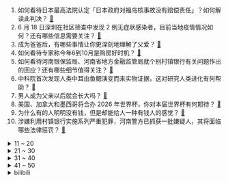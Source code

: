1. 如何看待日本最高法院认定「日本政府对福岛核事故没有赔偿责任」？如何解读此判决？ [:link:](https://www.zhihu.com/question/538170011)
2. 6 月 18 日深圳在社区筛查中发现 2 例无症状感染者，目前当地疫情情况如何？还有哪些信息需要关注？ [:link:](https://www.zhihu.com/question/538354412)
3. 成为爸爸后，有哪些事情让你更深刻地理解了父爱？ [:link:](https://www.zhihu.com/question/538201412)
4. 如何看待专家称今年6到10月是购房好时机？ [:link:](https://www.zhihu.com/question/533559865)
5. 如何看待河南银保监局、河南省地方金融监管局就个别村镇银行有关问题作出的回应？还有哪些细节值得关注？ [:link:](https://www.zhihu.com/question/538367322)
6. 中科院首次发现人类中耳由鱼鳃演变而来实物证据，这对研究人类进化有何帮助？ [:link:](https://www.zhihu.com/question/535923630)
7. 男人成为父亲以后就会长大吗？ [:link:](https://www.zhihu.com/question/538213178)
8. 美国、加拿大和墨西哥将合办 2026 年世界杯，你对本届世界杯有何期待？ [:link:](https://www.zhihu.com/question/538122462)
9. 为什么有的人明明没有钱，但是却能给人一种有钱人的感觉？ [:link:](https://www.zhihu.com/question/305478115)
10. 涉嫌利用村镇银行实施系列严重犯罪，河南警方已抓获一批嫌疑人，其将面临哪些法律惩罚？ [:link:](https://www.zhihu.com/question/538327483)
<details>
<summary>11 ~ 20</summary>

11. 媒体报道称「从唐山火车站出站要登记并签户外出承诺书」，如何看待这一防疫措施？ [:link:](https://www.zhihu.com/question/538154751)
12. 你身上有哪些遗传自「父亲」的特质？有什么想对他说的话？ [:link:](https://www.zhihu.com/question/537982242)
13. 如何看待健身 up 主「叔贵」和「欧阳春晓」之间一些运动观点的不同？谁的健身动作更科学？ [:link:](https://www.zhihu.com/question/474156556)
14. 《原神》2.8可莉和万叶即将复刻，请问可莉作为早期角色还值得抽吗? [:link:](https://www.zhihu.com/question/538356294)
15. 如何看透对方的心理？ [:link:](https://www.zhihu.com/question/455593731)
16. 比特币失守 20000 美元/枚，为 2020 年 12 月以来首次，预计后续走势如何？ [:link:](https://www.zhihu.com/question/538327070)
17. 《梦华录》中赵盼儿真的把宋引章当姐妹吗? [:link:](https://www.zhihu.com/question/537324122)
18. 如何评价赵今麦主演的电影《一周的朋友》？ [:link:](https://www.zhihu.com/question/537801809)
19. 网上到处转码编程成功的，现实中真的容易吗？ [:link:](https://www.zhihu.com/question/503266644)
20. 俄国防部称「一天消灭乌军 550 多人，摧毁『亚速营』指挥部」，目前俄乌局势如何？ [:link:](https://www.zhihu.com/question/538294040)
</details>
<details>
<summary>21 ~ 30</summary>

21. 女子地铁遭偷拍被怼「这是看得起你」引发关注，未经对方同意拍摄是否违法？ [:link:](https://www.zhihu.com/question/538302399)
22. 如何看待「婚庆公司网购 60 只花瓶用完就退货」？「 7 天无理由退货」的标准应当如何衡量？ [:link:](https://www.zhihu.com/question/538148666)
23. 有哪些大局已定，却又被极限反杀的操作？ [:link:](https://www.zhihu.com/question/60843717)
24. 《海贼王》里，为何赤犬作为很早就出场的强者，他的压迫感没有掉价？ [:link:](https://www.zhihu.com/question/453269002)
25. 你吃过最绝望的食物是什么？ [:link:](https://www.zhihu.com/question/266593795)
26. 可以列一个 switch 游戏清单吗？ [:link:](https://www.zhihu.com/question/454703059)
27. 从七月份开始准备考研晚了吗？ [:link:](https://www.zhihu.com/question/538329694)
28. 为什么我真心对待每一个人，就是交不到真正的好朋友？ [:link:](https://www.zhihu.com/question/538283061)
29. 《梦华录》第 25－26 集拍得怎么样？哪些剧情点值得关注？ [:link:](https://www.zhihu.com/question/538356410)
30. 有天赋的作家写出来的文字是什么样的？ [:link:](https://www.zhihu.com/question/526079999)
</details>
<details>
<summary>31 ~ 40</summary>

31. 今年 618 想换手机，有哪些拍照和处理器好一点的手机推荐？ [:link:](https://www.zhihu.com/question/531935794)
32. 在未来，机器人或 AI 还有多久才能具备人类的创造力？ [:link:](https://www.zhihu.com/question/532951917)
33. 如何看待2022年第一季度国内手机市场份额，荣耀第1，年增长205%，OPPO和苹果位列2、3？ [:link:](https://www.zhihu.com/question/538193106)
34. 家长非要去实体店帮我买手机怎么办？ [:link:](https://www.zhihu.com/question/538176348)
35. 6 月 18 日 0 时-15 时北京新增感染者 1 例，酒吧聚集性疫情传播链基本阻断，目前情况如何？ [:link:](https://www.zhihu.com/question/538336025)
36. 隐形眼镜怎样戴？ [:link:](https://www.zhihu.com/question/275638646)
37. 有哪些江湖气息浓厚的诗词？ [:link:](https://www.zhihu.com/question/348376337)
38. 《乘风破浪》二公薛凯琪刘恋，首次合作《梦中人》舞台，如何评价她们的表演？ [:link:](https://www.zhihu.com/question/538161664)
39. 查理·芒格的100个思维模型具体是什么？ [:link:](https://www.zhihu.com/question/29365879)
40. 2022年6月20日起全国铁路实行新的列车运行图，城市间旅行时间再压缩，具体情况如何？会带来哪些影响？ [:link:](https://www.zhihu.com/question/537774116)
</details>
<details>
<summary>41 ~ 50</summary>

41. 你是如何辨别出身边的聪明人的？ [:link:](https://www.zhihu.com/question/537801206)
42. 天生头发自带颜色是种怎样的体验？ [:link:](https://www.zhihu.com/question/61135610)
43. 中国女排 0-3 不敌美国无缘三连胜，明日迎战日本女排，如何评价双方的表现？ [:link:](https://www.zhihu.com/question/538359986)
44. 电影《狩猎》的最后一枪是谁放的？ [:link:](https://www.zhihu.com/question/25017811)
45. 就业报到证将于 2023 年起取消，此举对高校毕业生有何影响？ [:link:](https://www.zhihu.com/question/532637132)
46. 友谊真的能保持长久吗? [:link:](https://www.zhihu.com/question/538164840)
47. 客观评价，看完《侏罗纪世界3》你觉得怎么样？ [:link:](https://www.zhihu.com/question/537265300)
48. 自己内耗很严重，感觉每天都能量不足，怎么办？ [:link:](https://www.zhihu.com/question/488896886)
49. 高考后，不太敢开车的女生真的一定要考驾照吗？ [:link:](https://www.zhihu.com/question/538195722)
50. 高考结束以后等成绩的期间你都会做些什么？ [:link:](https://www.zhihu.com/question/537800457)
</details><details>
<summary>bilibili</summary>

1. 绝命毒师安陵容 [:link:](//www.bilibili.com/video/BV1fZ4y1q7PA)
2. 真人卡牌特效 大乱斗！ [:link:](//www.bilibili.com/video/BV1eY4y1g7An)
3. 久违了！今天给大家表演个大吉他版Bet On Me [:link:](//www.bilibili.com/video/BV1tv4y1g7c3)
4. 【老番茄】史上最骚剑圣！(第二集) [:link:](//www.bilibili.com/video/BV1UL4y1N7GL)
5. 好的食材，往往只需要最复杂的处理... [:link:](//www.bilibili.com/video/BV1jt4y1h7Wo)
6. 约 尔 太 太，但 是 蹦 迪！ ❤️ 【咬人猫】 [:link:](//www.bilibili.com/video/BV1v94y127wr)
7. 世界首个！我们把沙漠圈起来了！ [:link:](//www.bilibili.com/video/BV1tT411G7ix)
8. 『探窗』绝美戏腔演唱“一句一叹戏里有情痴” [:link:](//www.bilibili.com/video/BV18T411G7xJ)
9. 003下水！我国第三艘航空母舰命名福建舰 [:link:](//www.bilibili.com/video/BV17v4y1g7pM)
10. 第1集：近缘咬着未知客，凝望明眸为相思 [:link:](//www.bilibili.com/video/BV1fr4y137ix)
<details>
<summary>11 ~ 20</summary>

11. 《原神》角色演示-「久岐忍：百业通才」 [:link:](//www.bilibili.com/video/BV1mW4y1k7k9)
12. 加拿大最有名的遗嘱是什么？【硬核狠人34】 [:link:](//www.bilibili.com/video/BV1eZ4y1q7SH)
13. 如果娱乐圈倒退20年？ [:link:](//www.bilibili.com/video/BV1Qr4y137VG)
14. 【建议改成】爹 地 5 [:link:](//www.bilibili.com/video/BV1SZ4y1q7Mp)
15. 老师：毕业答辩可以穿的朴素一点 [:link:](//www.bilibili.com/video/BV1dB4y1W7yh)
16. 【原创编曲】用725个音符，打一首《霍元甲》 [:link:](//www.bilibili.com/video/BV15B4y147Ec)
17. 我收了那么多年的小麦享受享受怎么了！ [:link:](//www.bilibili.com/video/BV1Lv4y1G7S8)
18. 间谍过家家在日本基本随处可见了 [:link:](//www.bilibili.com/video/BV1RB4y1S7Ta)
19. 【时代少年团】《小炸的暑假生活》01.体能唤醒中 [:link:](//www.bilibili.com/video/BV1YB4y1S7xm)
20. 梦 中 人 【薛凯琪刘恋】 [:link:](//www.bilibili.com/video/BV1k34y15798)
</details>
<details>
<summary>21 ~ 30</summary>

21. 福建舰下水！全解电磁弹射003航母 [:link:](//www.bilibili.com/video/BV1at4y1h7Uy)
22. 《布 偶 修 喵 肥 肥 家 》【第一集】 [:link:](//www.bilibili.com/video/BV1FB4y1D7V2)
23. 吃个印度街头巧克力冰棍 [:link:](//www.bilibili.com/video/BV1QY4y1g7Wt)
24. 皇 帝 蟹 天 花 板 [:link:](//www.bilibili.com/video/BV1nt4y1h7bD)
25. 超级牛马 [:link:](//www.bilibili.com/video/BV1G341137UV)
26. 带生病的流浪猫去医院，却发现它怀孕了… [:link:](//www.bilibili.com/video/BV1W34y157AF)
27. 现场见证 "勇士总冠军" 库里荣获FMVP！全场响起库里MVP！ [:link:](//www.bilibili.com/video/BV1Wt4y1h7C4)
28. ⚡   梗 王 王 中 王   ⚡ [:link:](//www.bilibili.com/video/BV1zT41157n2)
29. 《大学生讽高考生纳谏——大学篇》 [:link:](//www.bilibili.com/video/BV1Ag411R7fg)
30. “不管有没有观众，都要坚持画下去” [:link:](//www.bilibili.com/video/BV1oB4y1S7BZ)
</details>
<details>
<summary>31 ~ 40</summary>

31. 温迪生日快乐~！【生日读信】 [:link:](//www.bilibili.com/video/BV1v3411M7K5)
32. 青春的样子！青岛大学2022届毕业典礼歌曲串烧再次点燃全场 [:link:](//www.bilibili.com/video/BV1MT411G7fG)
33. 非必要，不浪漫 [:link:](//www.bilibili.com/video/BV1T341137iD)
34. NPC：这个班谁爱上谁上吧！#当法医去玩密室逃脱 [:link:](//www.bilibili.com/video/BV1R94y1271v)
35. 【夏日放映节】原神双子手书—𝒍𝒂 𝒄𝒐𝒍𝒑𝒂 è 𝒊𝒏𝒆𝒗𝒊𝒕𝒂𝒃𝒊𝒍𝒆 [:link:](//www.bilibili.com/video/BV1gB4y1s7QF)
36. 可以助力我的梦想吗？妈妈说我有了1000个赞就给我买一个大小适合吉他 [:link:](//www.bilibili.com/video/BV16S4y1e7Uk)
37. ⚡⚡高 考 圣 经⚡⚡ [:link:](//www.bilibili.com/video/BV1ct4y1p7fh)
38. 破解300万点赞的柠檬鸡爪酱汁配方！ [:link:](//www.bilibili.com/video/BV1kY4y1G7aw)
39. 在重庆当小学生有多爽？花光50元，我竟在校门口连吃一整天...！ [:link:](//www.bilibili.com/video/BV1H34y157fy)
40. 我国第三艘航空母舰下水 命名“福建舰” [:link:](//www.bilibili.com/video/BV1U3411M7JW)
</details>
<details>
<summary>41 ~ 50</summary>

41. 很抱歉！你们以这种方式认识我. [:link:](//www.bilibili.com/video/BV1eU4y1X7p8)
42. 一起来欣赏狗熊岭的风景吧 [:link:](//www.bilibili.com/video/BV1JB4y1s7dv)
43. 给大家表演个乐器 [:link:](//www.bilibili.com/video/BV1m3411M7Cz)
44. 苍耳收割梯，笑死了 [:link:](//www.bilibili.com/video/BV18g41197pz)
45. 你眼中的穿山甲vs实际生活中的穿山甲 [:link:](//www.bilibili.com/video/BV1VY411T7sM)
46. 走过逆境，又见繁星！2022勇士夺冠混剪 [:link:](//www.bilibili.com/video/BV1na411s7DT)
47. 【原创动画短片】《怪美的》|容貌焦虑到极点的她竟然！？-暨南大学动画专业毕设短片 [:link:](//www.bilibili.com/video/BV1aU4y1X7aF)
48. 【原神夏日放映节】动画剧场版-原神机动队（伪预告PV） [:link:](//www.bilibili.com/video/BV1S3411g7yA)
49. 【徐静雨】勇士总冠军，库里夺得FMVP，小球王者诠释真正的领袖意义！ [:link:](//www.bilibili.com/video/BV1bL4y1A7Vr)
50. “去干饭吧，去干不被定义的饭” [:link:](//www.bilibili.com/video/BV1zt4y1h7kU)
</details>
<details>
<summary>51 ~ 60</summary>

51. 米其林餐厅只是副业？摇滚教父好评不断的上海面馆老板竟是东北人? [:link:](//www.bilibili.com/video/BV1tr4y1378a)
52. 第一次孵化蝴蝶，大概只能用“过于顺利”来形容了…… [:link:](//www.bilibili.com/video/BV1Fr4y1G7rW)
53. b站粉丝总和快2千万的up主在一起吃饭会是什么场面 [:link:](//www.bilibili.com/video/BV1SY411K7MW)
54. 古代银子是怎么找零的？方法不简单，但是却很粗暴！ [:link:](//www.bilibili.com/video/BV19a411L7CD)
55. 好家伙！橘猫碰瓷城管小姐姐，竟还把小猫往城管局里叼？ [:link:](//www.bilibili.com/video/BV1xY411T7Ms)
56. 当代年轻人的两幅面孔 [:link:](//www.bilibili.com/video/BV11Y4y1W7EJ)
57. 大家好，我是上坂堇，正式开设B站账号啦！ [:link:](//www.bilibili.com/video/BV18Z4y1v7Pi)
58. 美国西部背景下的六个故事，很有意思，看似毫无关联，却能连接一生 [:link:](//www.bilibili.com/video/BV11L4y1N7KT)
59. 电子厂餐馆  厨子探店¥359 [:link:](//www.bilibili.com/video/BV1nY4y1g75N)
60. 人手一个胡桃摇玩具！就是这么简单！ [:link:](//www.bilibili.com/video/BV1s94y1y7gE)
</details>
<details>
<summary>61 ~ 70</summary>

61. “人间治愈小猫咪” [:link:](//www.bilibili.com/video/BV1WB4y1S765)
62. 小约翰可汗如何剪视频？ [:link:](//www.bilibili.com/video/BV1pY4y1g7sQ)
63. 【罗翔】结婚前要告知对方有无卖淫嫖娼记录？读评论#16 [:link:](//www.bilibili.com/video/BV14r4y137AR)
64. 别在VR里装死啊！！！ [:link:](//www.bilibili.com/video/BV1kg411Q7n9)
65. 机场取个超大快递什么体验？未来奥迪终于到国内了！ [:link:](//www.bilibili.com/video/BV1cL4y1K77B)
66. 爸爸视角告诉你 什么是儿子？ [:link:](//www.bilibili.com/video/BV1Da411L7g7)
67. 报告老板！梦华录就该这样拍！！！ [:link:](//www.bilibili.com/video/BV1T341137Jq)
68. 我写毕业论文： [:link:](//www.bilibili.com/video/BV1PB4y1S7w8)
69. 【尘影余音】LE-EX-1至LE-EX-8突袭 摆完挂机 简单好抄 [:link:](//www.bilibili.com/video/BV1NN4y137Yw)
70. 汤姆：法庭上禁止电音摇！！！ [:link:](//www.bilibili.com/video/BV18Z4y1v7kt)
</details>
<details>
<summary>71 ~ 80</summary>

71. 15OOO个泡泡，用针管画了幅梵高的星空图 [:link:](//www.bilibili.com/video/BV1NB4y1S7x4)
72. 《鸣潮》技术性测试 | 启程 [:link:](//www.bilibili.com/video/BV1z3411M7Sy)
73. 《明日方舟》EP - 行文之韵 [:link:](//www.bilibili.com/video/BV1Sr4y137rC)
74. 【翻唱】Numb Little Bug - Em Beihold [:link:](//www.bilibili.com/video/BV1gY411T7MA)
75. 中500万都没有他笑的开心！ [:link:](//www.bilibili.com/video/BV1rY4y137U8)
76. 没丸了是吧！？ [:link:](//www.bilibili.com/video/BV1Fg411X7x8)
77. 我永远单推佩拉！ [:link:](//www.bilibili.com/video/BV1dr4y1371o)
78. 【明日方舟】“尘影余音”LE-EX平民全关卡低配攻略（含突袭）！阵容平民+低练度+语音详解的愉悦攻略！《明日方舟》|魔法Zc目录 [:link:](//www.bilibili.com/video/BV1yg411Q73U)
79. 《宝，营业啦》 [:link:](//www.bilibili.com/video/BV1nU4y1X79t)
80. 当我们在路边画了一个“跳房子”，接下来的画面太治愈了 [:link:](//www.bilibili.com/video/BV1sU4y1X7Wa)
</details>
<details>
<summary>81 ~ 90</summary>

81. 走亲戚途中碰见一年前走失的宠物狗，主人认出狗子的瞬间让人破防！ [:link:](//www.bilibili.com/video/BV1iW4y167tr)
82. 啊！脑袋！！ [:link:](//www.bilibili.com/video/BV11W4y1k79U)
83. 再普通，也会有人爱 [:link:](//www.bilibili.com/video/BV1EW4y167EH)
84. 当你带MC原版玩家体验多模组「究极爽包 」之第三期！！ [:link:](//www.bilibili.com/video/BV1X3411M7HK)
85. 做一只快乐的修勾 [:link:](//www.bilibili.com/video/BV1SS4y1e7uE)
86. 这只猫咪帮主人拿到了央美毕业展 一等奖！ [:link:](//www.bilibili.com/video/BV1v94y127u2)
87. 【原神/烟绯】HIP [:link:](//www.bilibili.com/video/BV1dg411Q7uH)
88. 【史国良】用乾隆纸、乾隆墨、乾隆朱砂一起画张画会是什么效果？你们想看的来啦！紧张得章都印反了 [:link:](//www.bilibili.com/video/BV1iA4y1R7qK)
89. 【原神夏日放映节】动画短片：无法忘记的事 [:link:](//www.bilibili.com/video/BV1n34y157j6)
90. 邻家有女初长成，力拔山兮气盖世 [:link:](//www.bilibili.com/video/BV1ir4y137Qq)
</details>
<details>
<summary>91 ~ 100</summary>

91. 大家都看到了噢！这几只小猫咪是自己来我家院子流浪的 [:link:](//www.bilibili.com/video/BV1eY411T7sy)
92. 这一笑，把功德全笑没了 [:link:](//www.bilibili.com/video/BV1eY411K71r)
93. 【嘿，别发呆啦】跟上节奏，哥们！ [:link:](//www.bilibili.com/video/BV14U4y1X7qd)
94. 建议改成：去世小手套 [:link:](//www.bilibili.com/video/BV19S4y1e7kc)
95. 如果家庭带给你的不是幸福。。 [:link:](//www.bilibili.com/video/BV1or4y137RJ)
96. 一句话回怼绿茶！！！ [:link:](//www.bilibili.com/video/BV1MA4y1d7xp)
97. 反整蛊！假装在外面不经意叫女友一声“嫂子”？让她体验彻底社死！用女友的方法整她！ [:link:](//www.bilibili.com/video/BV1pt4y1h7Rp)
98. 【原神夏日放映节】爱月之城🌙【微群像】 [:link:](//www.bilibili.com/video/BV1B3411g7av)
99. 猫猫的膝跳反射也太可爱了叭 [:link:](//www.bilibili.com/video/BV1WL4y1N74E)
100. 林小北云顶之弈：版本最强赌狗，正确手法把把有分！星界赌豹女！云顶S7金铲铲之战上分套路阵容教学！巨龙之境！金铲铲巨龙之巢！【101期】 [:link:](//www.bilibili.com/video/BV1zY4y1g746)
</details></details>